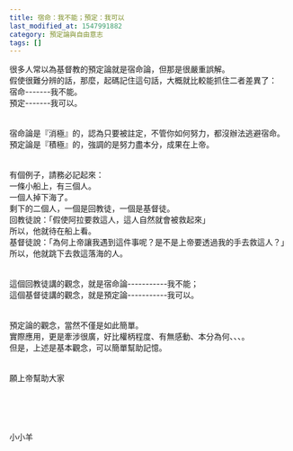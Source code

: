 ```yaml
---
title: 宿命：我不能；預定：我可以
last_modified_at: 1547991882
category: 預定論與自由意志
tags: []
---
```


很多人常以為基督教的預定論就是宿命論，但那是很嚴重誤解。<br><!--more-->假使很難分辨的話，那麼，起碼記住這句話，大概就比較能抓住二者差異了：<br>宿命-------我不能。<br>預定-------我可以。<br><br><br>宿命論是『消極』的，認為只要被註定，不管你如何努力，都沒辦法逃避宿命。<br>預定論是『積極』的，強調的是努力盡本分，成果在上帝。<br><br><br>有個例子，請務必記起來：<br>一條小船上，有三個人。<br>一個人掉下海了。<br>剩下的二個人，一個是回教徒，一個是基督徒。<br>回教徒說：「假使阿拉要救這人，這人自然就會被救起來」<br>所以，他就待在船上看。<br>基督徒說：「為何上帝讓我遇到這件事呢？是不是上帝要透過我的手去救這人？」<br>所以，他就跳下去救這落海的人。<br><br><br>這個回教徒講的觀念，就是宿命論-----------我不能；<br>這個基督徒講的觀念，就是預定論-----------我可以。<br><br><br>預定論的觀念，當然不僅是如此簡單。<br>實際應用，更是牽涉很廣，好比權柄程度、有無感動、本分為何、、、。<br>但是，上述是基本觀念，可以簡單幫助記憶。<br><br><br>願上帝幫助大家<br><br><br><br><br><br>小小羊<br><br><br><br>
